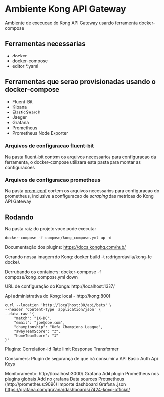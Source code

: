 # Ambiente Kong API Gateway

Ambiente de execucao do Kong API Gateway usando ferramenta docker-compose

## Ferramentas necessarias
* docker
* docker-compose
* editor *.yaml


## Ferramentas que serao provisionadas usando o docker-compose
* Fluent-Bit
* Kibana
* ElasticSearch
* Jaeger
* Grafana
* Prometheus
* Prometheus Node Exporter

### Arquivos de configuracao fluent-bit

Na pasta [fluent-bit](compose/fluent-bit) contem os arquivos necessarios para configuracao da ferramenta, o docker-compose utilizara esta pasta para montar as configuracoes


### Arquivos de configuracao prometheus

Na pasta [prom-conf](compose/prom-conf) contem os arquivos necessarios para configuracao do prometheus, inclusive a configuracao de _scraping_ das metricas do Kong API Gateway


## Rodando

Na pasta raiz do projeto voce pode executar

```shell
docker-compose -f compose/kong_compose.yml up -d
```

Documentação dos plugins: 
https://docs.konghq.com/hub/

Gerando nossa imagem do Kong: 
docker build -t rodrigordavila/kong-fc docke/.

Derrubando os containers: 
docker-compose -f compose/kong_compose.yml down

URL de configuração do Konga: 
http://localhost:1337/

Api administrativa do Kong:
local - http://kong:8001

```shell
curl --location 'http://localhost:80/api/bets' \
--header 'Content-Type: application/json' \
--data-raw '{
    "match": "1X-DC",
    "email": "joe@doe.com",
    "championship": "Uefa Champions League",
    "awayTeamScore": "2",
    "homeTeamScore": "3"
}'
```


Plugins:
Correlation-id
Rate limit
Response Transformer

Consumers: 
Plugin de segurança de que irá consumir a API
Basic Auth
Api Keys


Monitoramento:
http://localhost:3000/ Grafana
Add plugin Prometheus nos plugins globais
Add no grafana Data sources Protmetheus (http://prometheus:9090)
Importe dashboard Grafana .json
https://grafana.com/grafana/dashboards/7424-kong-official/